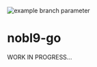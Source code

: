 ![example branch parameter](https://github.com/nobl9/nobl9-go/actions/workflows/vulns.yml/badge.svg?branch=main)

# nobl9-go

WORK IN PROGRESS...
